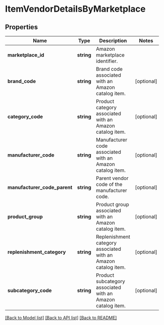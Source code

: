 # ItemVendorDetailsByMarketplace

## Properties
Name | Type | Description | Notes
------------ | ------------- | ------------- | -------------
**marketplace_id** | **string** | Amazon marketplace identifier. | 
**brand_code** | **string** | Brand code associated with an Amazon catalog item. | [optional] 
**category_code** | **string** | Product category associated with an Amazon catalog item. | [optional] 
**manufacturer_code** | **string** | Manufacturer code associated with an Amazon catalog item. | [optional] 
**manufacturer_code_parent** | **string** | Parent vendor code of the manufacturer code. | [optional] 
**product_group** | **string** | Product group associated with an Amazon catalog item. | [optional] 
**replenishment_category** | **string** | Replenishment category associated with an Amazon catalog item. | [optional] 
**subcategory_code** | **string** | Product subcategory associated with an Amazon catalog item. | [optional] 

[[Back to Model list]](../README.md#documentation-for-models) [[Back to API list]](../README.md#documentation-for-api-endpoints) [[Back to README]](../README.md)


